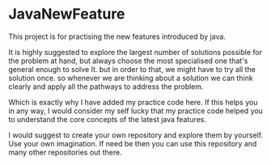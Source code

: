 # JavaNewFeature

This project is for practising the new features introduced by java. 


It is highly suggested to explore the largest number of solutions possible for the problem at hand,
but always choose the most specialised one that's general enough to solve It.
but in order to that, we might have to try all the solution once. so whenever we are thinking about a solution we can think clearly and apply all the pathways to address the problem. 

Which is exactly why I have added my practice code here. If this helps you in any way, I would consider my self lucky that my practice code helped you to understand the core concepts of the latest java features. 

I would suggest to create your own repository and explore them by yourself. Use your own imagination. If need be then you can use
this repository and many other repositories out there.
